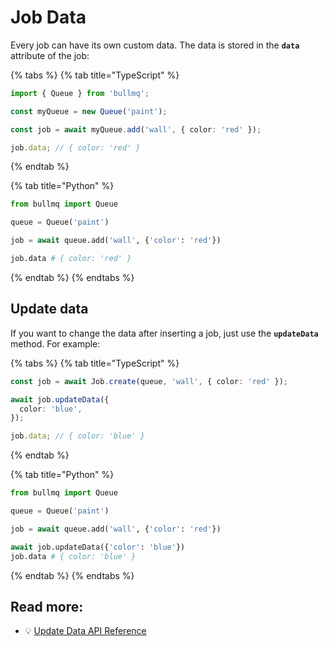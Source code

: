# Job Data

Every job can have its own custom data. The data is stored in the **`data`** attribute of the job:

{% tabs %}
{% tab title="TypeScript" %}
```typescript
import { Queue } from 'bullmq';

const myQueue = new Queue('paint');

const job = await myQueue.add('wall', { color: 'red' });

job.data; // { color: 'red' }
```
{% endtab %}

{% tab title="Python" %}
```python
from bullmq import Queue

queue = Queue('paint')

job = await queue.add('wall', {'color': 'red'})

job.data # { color: 'red' }
```
{% endtab %}
{% endtabs %}

## Update data

If you want to change the data after inserting a job, just use the **`updateData`** method. For example:

{% tabs %}
{% tab title="TypeScript" %}
```typescript
const job = await Job.create(queue, 'wall', { color: 'red' });

await job.updateData({
  color: 'blue',
});

job.data; // { color: 'blue' }
```
{% endtab %}

{% tab title="Python" %}
```python
from bullmq import Queue

queue = Queue('paint')

job = await queue.add('wall', {'color': 'red'})

await job.updateData({'color': 'blue'})
job.data # { color: 'blue' }
```
{% endtab %}
{% endtabs %}

## Read more:

* 💡 [Update Data API Reference](https://api.docs.bullmq.io/classes/v5.Job.html#updatedata)
